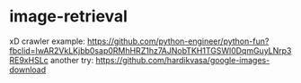 # image-retrieval
xD
crawler example: https://github.com/python-engineer/python-fun?fbclid=IwAR2VkLKjbb0sap0RMhHRZ1hz7AJNobTKH1TGSWl0DqmGuyLNrp3RE9xHSLc
another try: https://github.com/hardikvasa/google-images-download
